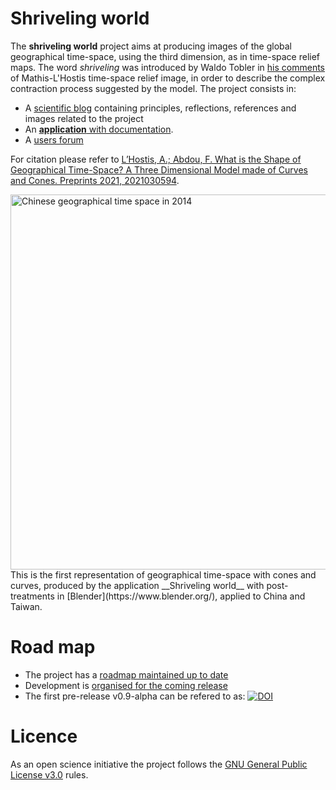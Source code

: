 # Shriveling world

The __shriveling world__ project aims at producing images of the global geographical time-space, using the third dimension, as in time-space relief maps.
The word _shriveling_ was introduced by Waldo Tobler in [his comments](https://people.geog.ucsb.edu/~tobler/presentations/The-shriveling-world.pdf) of Mathis-L'Hostis time-space relief image, in order to describe the complex contraction process suggested by the model. The project consists in:

- A [scientific blog](https://timespace.hypotheses.org/) containing principles, reflections, references and images related to the project
- An [__application__ with documentation](https://theworldisnotflat.github.io/shriveling_world/marks/index).
- A [users forum](https://github.com/theworldisnotflat/shriveling_world/discussions)

For citation please refer to [L’Hostis, A.; Abdou, F. What is the Shape of Geographical Time-Space? A Three Dimensional Model made of Curves and Cones. Preprints 2021, 2021030594](https://www.preprints.org/manuscript/202103.0594/v1).

<img alt="Chinese geographical time space in 2014" src="https://neocarto.hypotheses.org/files/2021/04/f_Chine_v06.png" width="600">
This is the first representation of geographical time-space with cones and curves, produced by the application __Shriveling world__ with post-treatments in [Blender](https://www.blender.org/), applied to China and Taiwan.

# Road map

-   The project has a [roadmap maintained up to date](https://github.com/theworldisnotflat/shriveling_world/wiki)
-   Development is [organised for the coming release](https://github.com/theworldisnotflat/shriveling_world/projects)
-   The first pre-release v0.9-alpha can be refered to as: [![DOI](https://zenodo.org/badge/66025665.svg)](https://zenodo.org/badge/latestdoi/66025665)


# Licence

As an open science initiative the project follows the [GNU General Public License v3.0](https://github.com/theworldisnotflat/shriveling_world/blob/master/LICENSE) rules.

